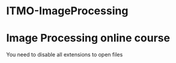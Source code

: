 # ITMO-ImageProcessing
# Image Processing online course
You need to disable all extensions to open files
